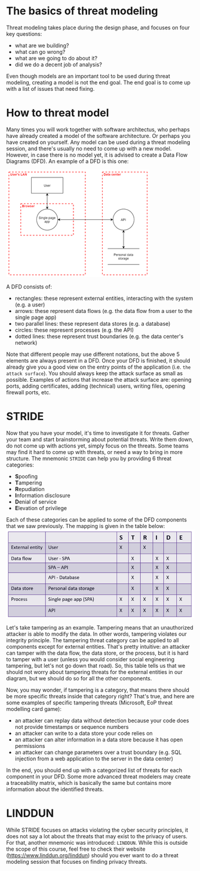 # The basics of threat modeling
Threat modeling takes place during the design phase, and focuses on four key questions:
* what are we building?
* what can go wrong?
* what are we going to do about it?
* did we do a decent job of analysis?

Even though models are an important tool to be used during threat modeling, creating a model is not the end goal. The end goal is to come up with a list of issues that need fixing.

# How to threat model
Many times you will work together with software architectus, who perhaps have already created a model of the software architecture. Or perhaps you have created on yourself. Any model can be used during a threat modeling session, and there's usually no need to come up with a new model. However, in case there is no model yet, it is advised to create a Data Flow Diagrams (DFD). An example of a DFD is this one:

![](docimages/2020-03-11-08-28-29.png)

A DFD consists of:
* rectangles: these represent external entities, interacting with the system (e.g. a user)
* arrows: these represent data flows (e.g. the data flow from a user to the single page app)
* two parallel lines: these represent data stores (e.g. a database)
* circles: these represent processes (e.g. the API)
* dotted lines: these represent trust boundaries (e.g. the data center's network)

Note that different people may use different notations, but the above 5 elements are always present in a DFD. Once your DFD is finished, it should already give you a good view on the entry points of the application (i.e. `the attack surface`). You should always keep the attack surface as small as possible. Examples of actions that increase the attack surface are: opening ports, adding certificates, adding (technical) users, writing files, opening firewall ports, etc. 

# STRIDE
Now that you have your model, it's time to investigate it for threats. Gather your team and start brainstorming about potential threats. Write them down, do not come up with actions yet, simply focus on the threats. Some teams may find it hard to come up with threats, or need a way to bring in more structure. The mnemonic `STRIDE` can help you by providing 6 threat categories:
* **S**poofing
* **T**ampering
* **R**epudiation
* **I**nformation disclosure
* **D**enial of service
* **E**levation of privilege

Each of these categories can be applied to some of the DFD components that we saw previously. The mapping is given in the table below:
![](docimages/2020-03-11-08-57-15.png)

Let's take tampering as an example. Tampering means that an unauthorized attacker is able to modify the data. In other words, tampering violates our integrity principle. The tampering threat category can be applied to all components except for external entities. That's pretty intuitive: an attacker can tamper with the data flow, the data store, or the process, but it is hard to tamper with a user (unless you would consider social engineering tampering, but let's not go down that road). So, this table tells us that we should not worry about tampering threats for the external entities in our diagram, but we should do so for all the other components. 

Now, you may wonder, if tampering is a category, that means there should be more specific threats inside that category right? That's true, and here are some examples of specific tampering threats (Microsoft, EoP threat modelling card game):
* an attacker can replay data without detection because your code does not provide timestamps or sequence numbers
* an attacker can write to a data store your code relies on
* an attacker can alter information in a data store because it has open permissions
* an attacker can change parameters over a trust boundary (e.g. SQL injection from a web application to the server in the data center)

In the end, you should end up with a categorized list of threats for each component in your DFD. Some more advanced threat modelers may create a traceability matrix, which is basically the same but contains more information about the identified threats. 

# LINDDUN
While STRIDE focuses on attacks violating the cyber security principles, it does not say a lot about the threats that may exist to the privacy of users. For that, another mnemonic was introduced: `LINDDUN`. While this is outside the scope of this course, feel free to check their website (https://www.linddun.org/linddun) should you ever want to do a threat modeling session that focuses on finding privacy threats. 

